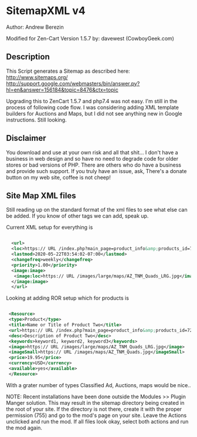 # SitemapXML v4 
Author:  Andrew Berezin 

Modified for Zen-Cart Version 1.5.7 by: davewest (CowboyGeek.com)

## Description
This Script generates a Sitemap as described here:
http://www.sitemaps.org/
http://support.google.com/webmasters/bin/answer.py?hl=en&answer=156184&topic=8476&ctx=topic

Upgrading this to ZenCart 1.5.7 and php7.4 was not easy.  I'm still in the process of following code flow.  I was considering adding XML template builders for Auctions and Maps, but I did not see anything new in Google instructions.  Still looking.

## Disclaimer
You download and use at your own risk and all that shit...
I don't have a business in web design and so have no need to degrade code for older stores or bad versions of PHP. 
There are others who do have a business and provide such support.
If you truly have an issue, ask, There's a donate button on my web site, coffee is not cheep!

## Site Map XML files
Still reading up on the standard format of the xml files to see what else can be added.  If you know of other tags we can add, speak up.

Current XML setup for everything is
```xml

  <url>
  <loc>https:// URL /index.php?main_page=product_info&amp;products_id=72</loc>
  <lastmod>2020-05-22T03:54:02-07:00</lastmod>
  <changefreq>weekly</changefreq>
  <priority>1.00</priority>
  <image:image>
   <image:loc>https:// URL /images/large/maps/AZ_TNM_Quads_LRG.jpg</image:loc>
  </image:image>
  </url>

```
Looking at adding ROR setup which for products is
```xml

 <Resource>
 <type>Product</type>
 <title>Name or Title of Product Two</title>
 <url>https:// URL /index.php?main_page=product_info&amp;products_id=72</url>
 <desc>Description of Product Two</desc>
 <keywords>keyword1, keyword2, keyword3</keywords>
 <image>https:// URL /images/large/maps/AZ_TNM_Quads_LRG.jpg</image>
 <imageSmall>https:// URL /images/maps/AZ_TNM_Quads.jpg</imageSmall>
 <price>19.95</price>
 <currency>USD</currency>
 <available>yes</available>
 </Resource>

```
 
 With a grater number of types Classified Ad, Auctions, maps would be nice..
 
 NOTE:  Recent installations have been done outside the Modules  >>  Plugin Manger solution.  This may result in the sitemap directory being created in the root of your site.  If the directory is not there, create it with the proper permission (755) and go to the mod's page on your site.  Leave the Actions unclicked and run the mod.  If all files look okay, select both actions and run the mod again.
 
